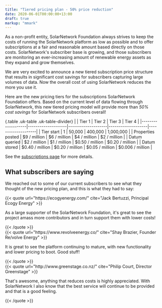 ```yaml
---
title: "Tiered pricing plan - 50% price reduction"
date: 2020-06-01T00:00:00+13:00
draft: true
markup: "mmark"
---
```

As a non-profit entity, SolarNetwork Foundation always strives to keep the costs of running the
SolarNetwork platform as low as possible and to offer subscriptions at a fair and reasonable amount
based directly on those costs. SolarNetwork's subscriber base is growing, and those subscribers are
monitoring an ever-increasing amount of renewable energy assets as they expand and grow themselves.

<!--more-->

We are very excited to announce a new tiered subscription price structure that results in
significant cost savings for subscribers capturing large volumes of data. Now the overall cost of
using SolarNetwork reduces the more you use it.

Here are the new pricing tiers for the subscriptions SolarNetwork Foundation offers. Based on the
current level of data flowing through SolarNetwork, this new tiered pricing model will provide more
than _50% cost savings_ for SolarNetwork subscribers overall!

{.table .uk-table .uk-table-divider}
|                   | Tier 1             | Tier 2             | Tier 3             | Tier 4             |
|-------------------|--------------------|--------------------|--------------------|--------------------|
| Tier start        | 1                  | 50,000             | 400,000            | 1,000,000          |
| Properties posted | $9 / million       | $6 / million       | $4 / million       | $2 / million       |
| Datum queried     | $2 / million       | $1 / million       | $0.50 / million    | $0.20 / million    |
| Datum stored      | $0.40 / million    | $0.20 / million    | $0.05 / million    | $0.006 / million   |

 See the
[subscriptions page](/subscriptions.html) for more details.

## What subscribers are saying

We reached out to some of our current subscribers to see what they thought of the new pricing plan,
and this is what they had to say:

<div class="uk-grid uk-child-width-1-3@s uk-grid-match" uk-grid>
	<div>
		<div class="uk-card uk-card-primary uk-card-body">
			{{< quote url="https://ecogyenergy.com/" cite="Jack Bertuzzi, Principal  Ecogy Energy" >}}
			<p>As a large supporter of the SolarNetwork Foundation, it's great to see the project amass more contributors and in turn support them with lower costs!</p>
			{{< /quote >}}
		</div>
	</div>
	<div>
		<div class="uk-card uk-card-primary uk-card-body">
			{{< quote url="https://www.revolveenergy.co/" cite="Shay Brazier, Founder Re/volve Energy" >}}
			<p>It is great to see the platform continuing to mature, with new functionality and lower pricing to
			boot. Good stuff!</p>
			{{< /quote >}}
		</div>
	</div>
	<div>
		<div class="uk-card uk-card-primary uk-card-body">
			{{< quote url="http://www.greenstage.co.nz/" cite="Philip Court, Director Greenstage" >}}
			<p>That's awesome, anything that reduces costs is highly appreciated.  With SolarNetwork I also
			know that the best service will continue to be provided and that is a good feeling.</p>
			{{< /quote >}}
		</div>
	</div>
</div>
